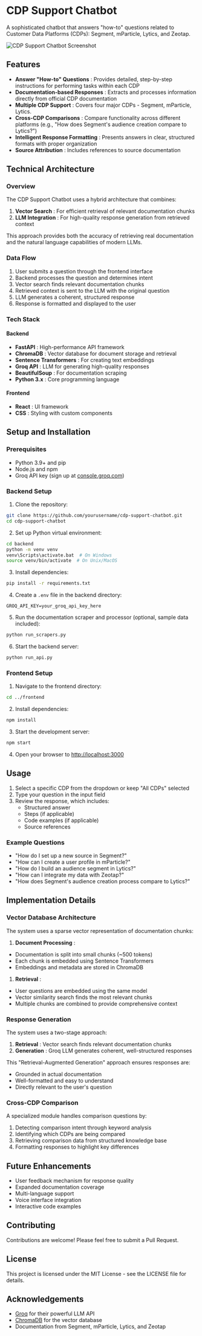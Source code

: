 # CDP Support Chatbot

A sophisticated chatbot that answers "how-to" questions related to Customer Data Platforms (CDPs): Segment, mParticle, Lytics, and Zeotap.

![CDP Support Chatbot Screenshot](https://i.imgur.com/YOUR_SCREENSHOT_ID.png)

## Features

* **Answer "How-to" Questions** : Provides detailed, step-by-step instructions for performing tasks within each CDP
* **Documentation-based Responses** : Extracts and processes information directly from official CDP documentation
* **Multiple CDP Support** : Covers four major CDPs - Segment, mParticle, Lytics.
* **Cross-CDP Comparisons** : Compare functionality across different platforms (e.g., "How does Segment's audience creation compare to Lytics?")
* **Intelligent Response Formatting** : Presents answers in clear, structured formats with proper organization
* **Source Attribution** : Includes references to source documentation

## Technical Architecture

### Overview

The CDP Support Chatbot uses a hybrid architecture that combines:

1. **Vector Search** : For efficient retrieval of relevant documentation chunks
2. **LLM Integration** : For high-quality response generation from retrieved context

This approach provides both the accuracy of retrieving real documentation and the natural language capabilities of modern LLMs.

### Data Flow

1. User submits a question through the frontend interface
2. Backend processes the question and determines intent
3. Vector search finds relevant documentation chunks
4. Retrieved context is sent to the LLM with the original question
5. LLM generates a coherent, structured response
6. Response is formatted and displayed to the user

### Tech Stack

#### Backend

* **FastAPI** : High-performance API framework
* **ChromaDB** : Vector database for document storage and retrieval
* **Sentence Transformers** : For creating text embeddings
* **Groq API** : LLM for generating high-quality responses
* **BeautifulSoup** : For documentation scraping
* **Python 3.x** : Core programming language

#### Frontend

* **React** : UI framework
* **CSS** : Styling with custom components

## Setup and Installation

### Prerequisites

* Python 3.9+ and pip
* Node.js and npm
* Groq API key (sign up at [console.groq.com](https://console.groq.com/))

### Backend Setup

1. Clone the repository:

```bash
git clone https://github.com/yourusername/cdp-support-chatbot.git
cd cdp-support-chatbot
```

2. Set up Python virtual environment:

```bash
cd backend
python -m venv venv
venv\Scripts\activate.bat  # On Windows
source venv/bin/activate  # On Unix/MacOS
```

3. Install dependencies:

```bash
pip install -r requirements.txt
```

4. Create a `.env` file in the backend directory:

```
GROQ_API_KEY=your_groq_api_key_here
```

5. Run the documentation scraper and processor (optional, sample data included):

```bash
python run_scrapers.py
```

6. Start the backend server:

```bash
python run_api.py
```

### Frontend Setup

1. Navigate to the frontend directory:

```bash
cd ../frontend
```

2. Install dependencies:

```bash
npm install
```

3. Start the development server:

```bash
npm start
```

4. Open your browser to [http://localhost:3000](http://localhost:3000/)

## Usage

1. Select a specific CDP from the dropdown or keep "All CDPs" selected
2. Type your question in the input field
3. Review the response, which includes:
   * Structured answer
   * Steps (if applicable)
   * Code examples (if applicable)
   * Source references

### Example Questions

* "How do I set up a new source in Segment?"
* "How can I create a user profile in mParticle?"
* "How do I build an audience segment in Lytics?"
* "How can I integrate my data with Zeotap?"
* "How does Segment's audience creation process compare to Lytics?"

## Implementation Details

### Vector Database Architecture

The system uses a sparse vector representation of documentation chunks:

1. **Document Processing** :

* Documentation is split into small chunks (~500 tokens)
* Each chunk is embedded using Sentence Transformers
* Embeddings and metadata are stored in ChromaDB

1. **Retrieval** :

* User questions are embedded using the same model
* Vector similarity search finds the most relevant chunks
* Multiple chunks are combined to provide comprehensive context

### Response Generation

The system uses a two-stage approach:

1. **Retrieval** : Vector search finds relevant documentation chunks
2. **Generation** : Groq LLM generates coherent, well-structured responses

This "Retrieval-Augmented Generation" approach ensures responses are:

* Grounded in actual documentation
* Well-formatted and easy to understand
* Directly relevant to the user's question

### Cross-CDP Comparison

A specialized module handles comparison questions by:

1. Detecting comparison intent through keyword analysis
2. Identifying which CDPs are being compared
3. Retrieving comparison data from structured knowledge base
4. Formatting responses to highlight key differences

## Future Enhancements

* User feedback mechanism for response quality
* Expanded documentation coverage
* Multi-language support
* Voice interface integration
* Interactive code examples

## Contributing

Contributions are welcome! Please feel free to submit a Pull Request.

## License

This project is licensed under the MIT License - see the LICENSE file for details.

## Acknowledgements

* [Groq](https://groq.com/) for their powerful LLM API
* [ChromaDB](https://www.trychroma.com/) for the vector database
* Documentation from Segment, mParticle, Lytics, and Zeotap
